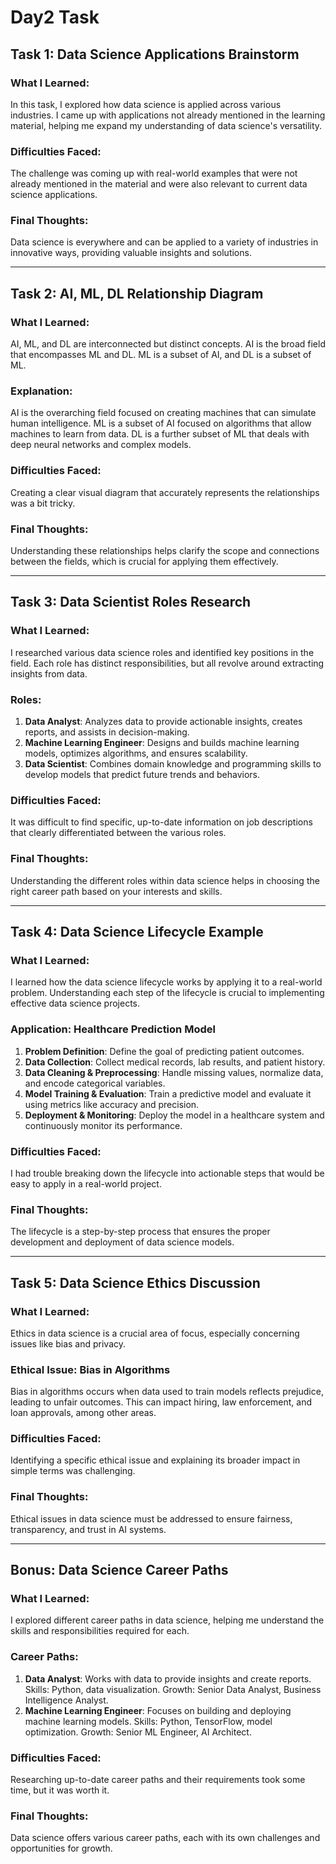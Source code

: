 
# Day2 Task

## **Task 1: Data Science Applications Brainstorm**

### What I Learned:
In this task, I explored how data science is applied across various industries. I came up with applications not already mentioned in the learning material, helping me expand my understanding of data science's versatility.

### Difficulties Faced:
The challenge was coming up with real-world examples that were not already mentioned in the material and were also relevant to current data science applications.

### Final Thoughts:
Data science is everywhere and can be applied to a variety of industries in innovative ways, providing valuable insights and solutions.

---

## **Task 2: AI, ML, DL Relationship Diagram**

### What I Learned:
AI, ML, and DL are interconnected but distinct concepts. AI is the broad field that encompasses ML and DL. ML is a subset of AI, and DL is a subset of ML. 

### Explanation:
AI is the overarching field focused on creating machines that can simulate human intelligence. ML is a subset of AI focused on algorithms that allow machines to learn from data. DL is a further subset of ML that deals with deep neural networks and complex models.

### Difficulties Faced:
Creating a clear visual diagram that accurately represents the relationships was a bit tricky.

### Final Thoughts:
Understanding these relationships helps clarify the scope and connections between the fields, which is crucial for applying them effectively.

---

## **Task 3: Data Scientist Roles Research**

### What I Learned:
I researched various data science roles and identified key positions in the field. Each role has distinct responsibilities, but all revolve around extracting insights from data.

### Roles:
1. **Data Analyst**: Analyzes data to provide actionable insights, creates reports, and assists in decision-making.
2. **Machine Learning Engineer**: Designs and builds machine learning models, optimizes algorithms, and ensures scalability.
3. **Data Scientist**: Combines domain knowledge and programming skills to develop models that predict future trends and behaviors.

### Difficulties Faced:
It was difficult to find specific, up-to-date information on job descriptions that clearly differentiated between the various roles.

### Final Thoughts:
Understanding the different roles within data science helps in choosing the right career path based on your interests and skills.

---

## **Task 4: Data Science Lifecycle Example**

### What I Learned:
I learned how the data science lifecycle works by applying it to a real-world problem. Understanding each step of the lifecycle is crucial to implementing effective data science projects.

### Application: **Healthcare Prediction Model**

1. **Problem Definition**: Define the goal of predicting patient outcomes.
2. **Data Collection**: Collect medical records, lab results, and patient history.
3. **Data Cleaning & Preprocessing**: Handle missing values, normalize data, and encode categorical variables.
4. **Model Training & Evaluation**: Train a predictive model and evaluate it using metrics like accuracy and precision.
5. **Deployment & Monitoring**: Deploy the model in a healthcare system and continuously monitor its performance.

### Difficulties Faced:
I had trouble breaking down the lifecycle into actionable steps that would be easy to apply in a real-world project.

### Final Thoughts:
The lifecycle is a step-by-step process that ensures the proper development and deployment of data science models.

---

## **Task 5: Data Science Ethics Discussion**

### What I Learned:
Ethics in data science is a crucial area of focus, especially concerning issues like bias and privacy.

### Ethical Issue: **Bias in Algorithms**
Bias in algorithms occurs when data used to train models reflects prejudice, leading to unfair outcomes. This can impact hiring, law enforcement, and loan approvals, among other areas.

### Difficulties Faced:
Identifying a specific ethical issue and explaining its broader impact in simple terms was challenging.

### Final Thoughts:
Ethical issues in data science must be addressed to ensure fairness, transparency, and trust in AI systems.

---

## **Bonus: Data Science Career Paths**

### What I Learned:
I explored different career paths in data science, helping me understand the skills and responsibilities required for each.

### Career Paths:
1. **Data Analyst**: Works with data to provide insights and create reports. Skills: Python, data visualization. Growth: Senior Data Analyst, Business Intelligence Analyst.
2. **Machine Learning Engineer**: Focuses on building and deploying machine learning models. Skills: Python, TensorFlow, model optimization. Growth: Senior ML Engineer, AI Architect.

### Difficulties Faced:
Researching up-to-date career paths and their requirements took some time, but it was worth it.

### Final Thoughts:
Data science offers various career paths, each with its own challenges and opportunities for growth.
